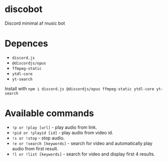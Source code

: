 # discobot
Discord minimal af music bot

# Depences
* `discord.js`
* `@discordjs/opus`
* `ffmpeg-static`
* `ytdl-core`
* `yt-search`

Install with `npm i discord.js @discordjs/opus ffmpeg-static ytdl-core yt-search`

# Available commands
 * `!p or !play [url]` - play audio from link.
 * `!pid or !playid [id]` - play audio from video id.
 * `!s or !stop` - stop audio.
 * `!e or !search [keywords]` - search for video and automatically play audio from first result.
 * `!l or !list [keywords]` - search for video and display first 4 results.
